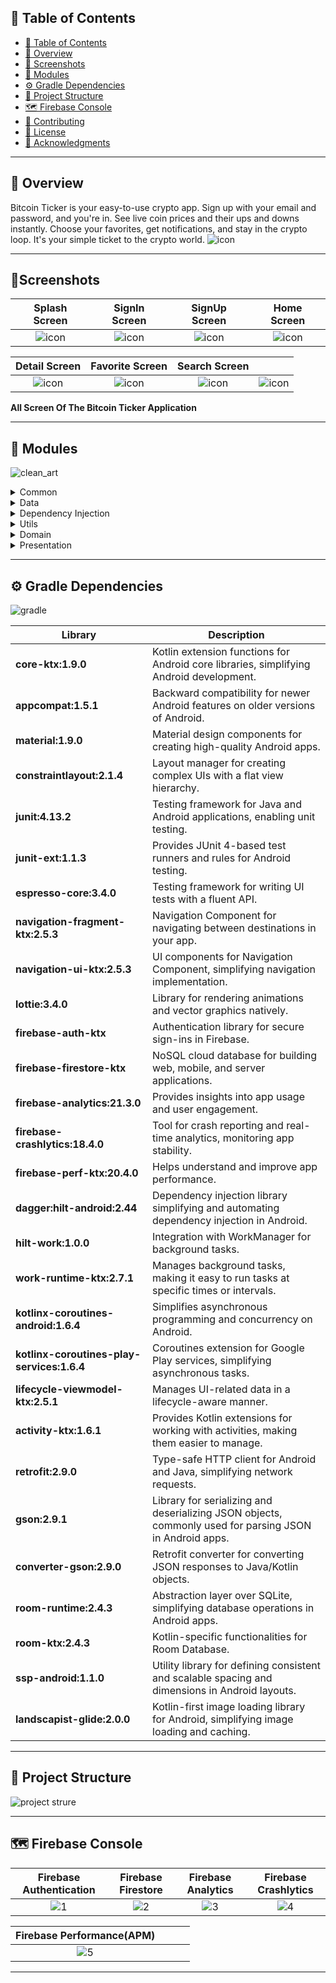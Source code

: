 
## 📒 Table of Contents
- [📒 Table of Contents](#-table-of-contents)
- [📍 Overview](#-overview)
- [🚀 Screenshots](#-Screenshots)
-  [🧩 Modules](#-modules)
- [⚙️ Gradle Dependencies](#-features)
- [📂 Project Structure](#project-structure)
- [🗺 Firebase Console ](#-getting-started)
- [🤝 Contributing](#-contributing)
- [📄 License](#-license)
- [👏 Acknowledgments](#-acknowledgments)

---

## 📍 Overview

Bitcoin Ticker is your easy-to-use crypto app. Sign up with your email and password, and you're in. See live coin prices and their ups and downs instantly. Choose your favorites, get notifications, and stay in the crypto loop. It's your simple ticket to the crypto world.
![icon](https://github.com/huseyinozkoc/BitcoinTicker/assets/48124105/ed7e4e37-9082-4b15-8d73-f2e02a2f5b15)


---
## 🚀Screenshots

| Splash Screen           |  SignIn Screen | SignUp Screen |  Home Screen  |
:-------------------------:|:-------------------------:|:-------------------------:|:-------------------------:
 ![icon](https://github.com/huseyinozkoc/BitcoinTicker/assets/48124105/ed7e4e37-9082-4b15-8d73-f2e02a2f5b15) |  ![icon](https://github.com/huseyinozkoc/BitcoinTicker/assets/48124105/ed7e4e37-9082-4b15-8d73-f2e02a2f5b15)| ![icon](https://github.com/huseyinozkoc/BitcoinTicker/assets/48124105/ed7e4e37-9082-4b15-8d73-f2e02a2f5b15)| ![icon](https://github.com/huseyinozkoc/BitcoinTicker/assets/48124105/ed7e4e37-9082-4b15-8d73-f2e02a2f5b15) |

 | Detail Screen          |  Favorite Screen | Search Screen |  |
:-------------------------:|:-------------------------:|:-------------------------:|:-------------------------:
 ![icon](https://github.com/huseyinozkoc/BitcoinTicker/assets/48124105/ed7e4e37-9082-4b15-8d73-f2e02a2f5b15) |  ![icon](https://github.com/huseyinozkoc/BitcoinTicker/assets/48124105/ed7e4e37-9082-4b15-8d73-f2e02a2f5b15)| ![icon](https://github.com/huseyinozkoc/BitcoinTicker/assets/48124105/ed7e4e37-9082-4b15-8d73-f2e02a2f5b15)| ![icon](https://github.com/huseyinozkoc/BitcoinTicker/assets/48124105/ed7e4e37-9082-4b15-8d73-f2e02a2f5b15) |

**All Screen Of The Bitcoin Ticker Application**


---

## 🧩 Modules
![clean_art](https://github.com/huseyinozkoc/BitcoinTicker/assets/48124105/4c9180c6-77bb-4330-8835-94056f6d5994)

<details closed><summary>Common</summary>
  
| File                | Summary                                                                                                                                                                      |
| ------------------- | ---------------------------------------------------------------------------------------------------------------------------------------------------------------------------- |
| Constants.kt        | Contains constant values used throughout the application, such as API endpoints, keys, and other configuration settings.                                                    |
| ViewBindingDelegate.kt | Provides a utility class for simplifying the process of using ViewBinding in Android activities and fragments.                                                        |
| Extensions.kt       | Contains extension functions that add additional functionality to existing Android classes, making them easier to work with.                                                  |
| DataBindingAdapter.kt | A utility class for data binding in Android, providing methods for binding data to views.                                |
| NetworkCallResource.kt | Defines a sealed class for representing the result of a network call, including success, error, and loading states.                                                        |
</details>

<details closed><summary>Data</summary>

| File           | Summary                                                                                                                                                               |
| -------------- | --------------------------------------------------------------------------------------------------------------------------------------------------------------------- |
| Mappers.kt     | Contains mapping functions that transform data between different data models or entities within the application.                                                                                                                                                                                                                   |
| Models.kt      | Defines the data models or entities that represent structured data within the application. These models may correspond to database tables, API responses, or other data sources.                                                                                                                                                   |
| Repository.kt  | Implementation of data repository classes responsible for handling data access and manipulation. This may include data retrieval from local databases (e.g., Room) or remote APIs (e.g., Retrofit).                                                                                                                                                   |
| Source          | This directory contains submodules for handling data sources, such as local and remote sources. Local sources may include database-related classes (e.g., Room database), while remote sources may include API-related classes (e.g., Retrofit).                                                                                                                                                   |
</details>

<details closed><summary>Dependency Injection</summary>

| File                | Summary                                                                                                                                                                      |
| ------------------- | ---------------------------------------------------------------------------------------------------------------------------------------------------------------------------- |
| FirebaseModule.kt   | Dependency injection module for integrating Firebase services into the application. This module may provide Firebase-related dependencies like Firebase authentication, Firestore, etc.                                                    |
| RoomModule.kt       | Dependency injection module for setting up and providing Room database-related dependencies and components.                                                        |
| RetrofitModule.kt   | Dependency injection module for configuring Retrofit and providing API-related dependencies.                                                |
| RepositoryModule.kt | Dependency injection module for providing data repository dependencies, such as data sources and mappers.                                                                                                                                                                                                                   |
| Utils               | This directory contains utility classes or modules that support dependency injection, such as Dagger or Hilt modules.                                                                                                                                                                                                                   |
</details>

<details closed><summary>Utils</summary>

| File                              | Summary                                                                                                                                                                      |
| --------------------------------- | ---------------------------------------------------------------------------------------------------------------------------------------------------------------------------- |
| WorkManagerImplementation.kt      | Implementation of WorkManager for handling background tasks and scheduling jobs within the application.                                                                                                                                                                                                                   |
| NotificationUtils.kt               | Utility functions and classes for managing and displaying notifications in the Android app.                                                                                                                                                                                                                   |
</details>

<details closed><summary>Domain</summary>

| File               | Summary                                                                                                                                                               |
| ------------------ | --------------------------------------------------------------------------------------------------------------------------------------------------------------------- |
| UseCases.kt       | Defines use cases that encapsulate the application's business logic and represent user interactions.                                                                                                                                                                                                                   |
| DataSourceInterfaces.kt | Interfaces that define the contract for data sources, allowing for abstraction and separation between data retrieval and domain logic.                                                                                                                                                   |
| RepositoryInterfaces.kt  | Interfaces that define the contract for repositories, providing a clear separation between the domain layer and the data layer.                                                                                                                                                   |
| UIModels.kt       | Contains UI-specific models that represent the data to be displayed in the user interface.                                                                                                                                                                                                                   |
</details>

<details closed><summary>Presentation</summary>

| File       | Summary                                                                                                                                                               |
| ---------- | --------------------------------------------------------------------------------------------------------------------------------------------------------------------- |
| Views      | This directory contains the user interface components (e.g., activities, fragments, views) responsible for presenting data and interacting with the user.                                                                                                                                                                                                                   |
| ViewModels | Contains ViewModel classes that manage the presentation logic and data binding between the domain and UI layers.                                                                                                                                                                                                                   |
</details>



---


## ⚙️ Gradle Dependencies
![gradle](https://github.com/huseyinozkoc/BitcoinTicker/assets/48124105/8c1f3ead-20fa-4759-8e74-d7352fbfd2f3)


| Library                                 | Description                                                                                                                                      |
|-----------------------------------------|--------------------------------------------------------------------------------------------------------------------------------------------------|
| **core-ktx:1.9.0**                     | Kotlin extension functions for Android core libraries, simplifying Android development.                                                      |
| **appcompat:1.5.1**                    | Backward compatibility for newer Android features on older versions of Android.                                                               |
| **material:1.9.0**                     | Material design components for creating high-quality Android apps.                                                                             |
| **constraintlayout:2.1.4**             | Layout manager for creating complex UIs with a flat view hierarchy.                                                                         |
| **junit:4.13.2**                       | Testing framework for Java and Android applications, enabling unit testing.                                                                    |
| **junit-ext:1.1.3**                    | Provides JUnit 4-based test runners and rules for Android testing.                                                                             |
| **espresso-core:3.4.0**               | Testing framework for writing UI tests with a fluent API.                                                                                     |
| **navigation-fragment-ktx:2.5.3**      | Navigation Component for navigating between destinations in your app.                                                                        |
| **navigation-ui-ktx:2.5.3**           | UI components for Navigation Component, simplifying navigation implementation.                                                                |
| **lottie:3.4.0**                       | Library for rendering animations and vector graphics natively.                                                                                 |
| **firebase-auth-ktx**                  | Authentication library for secure sign-ins in Firebase.                                                                                        |
| **firebase-firestore-ktx**             | NoSQL cloud database for building web, mobile, and server applications.                                                                        |
| **firebase-analytics:21.3.0**          | Provides insights into app usage and user engagement.                                                                                          |
| **firebase-crashlytics:18.4.0**        | Tool for crash reporting and real-time analytics, monitoring app stability.                                                                   |
| **firebase-perf-ktx:20.4.0**           | Helps understand and improve app performance.                                                                                                  |
| **dagger:hilt-android:2.44**           | Dependency injection library simplifying and automating dependency injection in Android.                                                      |
| **hilt-work:1.0.0**                    | Integration with WorkManager for background tasks.                                                                                              |
| **work-runtime-ktx:2.7.1**            | Manages background tasks, making it easy to run tasks at specific times or intervals.                                                         |
| **kotlinx-coroutines-android:1.6.4**   | Simplifies asynchronous programming and concurrency on Android.                                                                          |
| **kotlinx-coroutines-play-services:1.6.4** | Coroutines extension for Google Play services, simplifying asynchronous tasks.                                                      |
| **lifecycle-viewmodel-ktx:2.5.1**      | Manages UI-related data in a lifecycle-aware manner.                                                                                          |
| **activity-ktx:1.6.1**                | Provides Kotlin extensions for working with activities, making them easier to manage.                                                         |
| **retrofit:2.9.0**                    | Type-safe HTTP client for Android and Java, simplifying network requests.                                                                      |
| **gson:2.9.1**                        | Library for serializing and deserializing JSON objects, commonly used for parsing JSON in Android apps.                                      |
| **converter-gson:2.9.0**              | Retrofit converter for converting JSON responses to Java/Kotlin objects.                                                                       |
| **room-runtime:2.4.3**                | Abstraction layer over SQLite, simplifying database operations in Android apps.                                                                |
| **room-ktx:2.4.3**                    | Kotlin-specific functionalities for Room Database.                                                                                              |
| **ssp-android:1.1.0**                 | Utility library for defining consistent and scalable spacing and dimensions in Android layouts.                                                |
| **landscapist-glide:2.0.0**           | Kotlin-first image loading library for Android, simplifying image loading and caching.                                                        |

---
## 📂 Project Structure
![project strure](https://github.com/huseyinozkoc/BitcoinTicker/assets/48124105/f177f96e-15ed-492f-b31d-af046f630916)


---
## 🗺  Firebase Console

| Firebase Authentication         |  Firebase Firestore | Firebase Analytics |  Firebase Crashlytics |
:-------------------------:|:-------------------------:|:-------------------------:|:-------------------------:
 ![1](https://github.com/huseyinozkoc/BitcoinTicker/assets/48124105/ec18dabb-56b6-4530-9e45-075bc5680fd6)| ![2](https://github.com/huseyinozkoc/BitcoinTicker/assets/48124105/2c745d22-b63c-4a1f-9ecd-cdac60e2bc66)| ![3](https://github.com/huseyinozkoc/BitcoinTicker/assets/48124105/24440e5f-0996-492b-af0a-6a403eb13607)| ![4](https://github.com/huseyinozkoc/BitcoinTicker/assets/48124105/a1c87278-55fc-4a50-b13b-21e97a3291d2) |

 | Firebase Performance(APM)       |   |  |   |
:-------------------------:|:-------------------------:|:-------------------------:|:-------------------------:
![5](https://github.com/huseyinozkoc/BitcoinTicker/assets/48124105/927bf8bb-1b34-4ee3-ade4-1b5074c59570) | | | |

---
